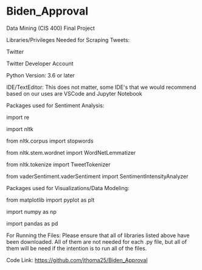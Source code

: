 # Biden_Approval
Data Mining (CIS 400) Final Project

Libraries/Privileges Needed for Scraping Tweets: 

Twitter

Twitter Developer Account


Python Version: 3.6 or later


IDE/TextEditor: This does not matter, some IDE's that we would recommend based on our uses are VSCode and Jupyter Notebook


Packages used for Sentiment Analysis:

import re

import nltk

from nltk.corpus import stopwords

from nltk.stem.wordnet import WordNetLemmatizer

from nltk.tokenize import TweetTokenizer

from vaderSentiment.vaderSentiment import SentimentIntensityAnalyzer


Packages used for Visualizations/Data Modeling:

from matplotlib import pyplot as plt

import numpy as np

import pandas as pd


For Running the Files: Please ensure that all of libraries listed above have been downloaded. All of them are not needed for each .py file, but all of them will be need if the intention is to run all of the files.


Code Link: https://github.com/jthoma25/Biden_Approval




